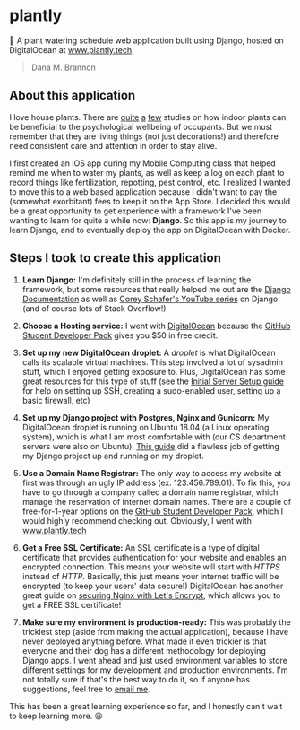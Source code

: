 # plantly
:seedling: A plant watering schedule web application built using Django, hosted on DigitalOcean at www.plantly.tech.
> Dana M. Brannon

## About this application
I love house plants. There are [quite](https://rightasrain.uwmedicine.org/life/leisure/health-benefits-indoor-plants) [a](https://www.psychologytoday.com/us/blog/cravings/201909/11-ways-plants-enhance-your-mental-and-emotional-health) [few](https://www.ncbi.nlm.nih.gov/pmc/articles/PMC4419447/) studies on how indoor plants can be beneficial to the psychological wellbeing of occupants. But we must remember that they are living things (not just decorations!) and therefore need consistent care and attention in order to stay alive. 

I first created an iOS app during my Mobile Computing class that helped remind me when to water my plants, as well as keep a log on each plant to record things like fertilization, repotting, pest control, etc. I realized I wanted to move this to a web based application because I didn't want to pay the (somewhat exorbitant) fees to keep it on the App Store. I decided this would be a great opportunity to get experience with a framework I've been wanting to learn for quite a while now: **Django**. So this app is my journey to learn Django, and to eventually deploy the app on DigitalOcean with Docker.

## Steps I took to create this application
1. **Learn Django:** I'm definitely still in the process of learning the framework, but some resources that really helped me out are the [Django Documentation](https://docs.djangoproject.com/en/3.0/intro/tutorial01/) as well as [Corey Schafer's YouTube series](https://www.youtube.com/watch?v=UmljXZIypDc) on Django (and of course lots of Stack Overflow!)

2. **Choose a Hosting service:** I went with [DigitalOcean](https://www.digitalocean.com/) because the [GitHub Student Developer Pack](https://education.github.com/pack) gives you $50 in free credit.

3. **Set up my new DigitalOcean droplet:** A <i>droplet</i> is what DigitalOcean calls its scalable virtual machines. This step involved a lot of sysadmin stuff, which I enjoyed getting exposure to. Plus, DigitalOcean has some great resources for this type of stuff (see the [Initial Server Setup guide](https://www.digitalocean.com/community/tutorials/initial-server-setup-with-ubuntu-18-04) for help on setting up SSH, creating a sudo-enabled user, setting up a basic firewall, etc)

4. **Set up my Django project with Postgres, Nginx and Gunicorn:** My DigitalOcean droplet is running on Ubuntu 18.04 (a Linux operating system), which is what I am most comfortable with (our CS department servers were also on Ubuntu). [This guide](https://www.digitalocean.com/community/tutorials/how-to-set-up-django-with-postgres-nginx-and-gunicorn-on-ubuntu-18-04) did a flawless job of getting my Django project up and running on my droplet.

5. **Use a Domain Name Registrar:** The only way to access my website at first was through an ugly IP address (ex. 123.456.789.01). To fix this, you have to go through a company called a domain name registrar, which manage the reservation of Internet domain names. There are a couple of free-for-1-year options on the [GitHub Student Developer Pack](https://education.github.com/pack), which I would highly recommend checking out. Obviously, I went with www.plantly.tech

6. **Get a Free SSL Certificate:** An SSL certificate is a type of digital certificate that provides authentication for your website and enables an encrypted connection. This means your website will start with <i>HTTPS</i> instead of <i>HTTP</i>. Basically, this just means your internet traffic will be encrypted (to keep your users' data secure!) DigitalOcean has another great guide on [securing Nginx with Let's Encrypt](https://www.digitalocean.com/community/tutorials/how-to-secure-nginx-with-let-s-encrypt-on-ubuntu-18-04), which allows you to get a FREE SSL certificate!

7. **Make sure my environment is production-ready:** This was probably the trickiest step (aside from making the actual application), because I have never deployed anything before. What made it even trickier is that everyone and their dog has a different methodology for deploying Django apps. I went ahead and just used environment variables to store different settings for my development and production environments. I'm not totally sure if that's the best way to do it, so if anyone has suggestions, feel free to [email me](mailto:dana.brannon@utexas.edu).

This has been a great learning experience so far, and I honestly can't wait to keep learning more. 😃
